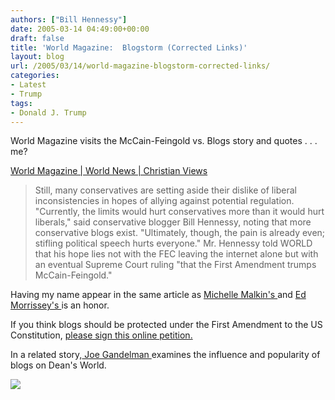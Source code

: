 ```yaml
---
authors: ["Bill Hennessy"]
date: 2005-03-14 04:49:00+00:00
draft: false
title: 'World Magazine:  Blogstorm (Corrected Links)'
layout: blog
url: /2005/03/14/world-magazine-blogstorm-corrected-links/
categories:
- Latest
- Trump
tags:
- Donald J. Trump
---
```


World Magazine visits the McCain-Feingold vs. Blogs story and quotes . . . me?




[World Magazine | World News | Christian Views](https://www.worldmag.com/subscriber/displayarticle.cfm?id=10432)




> 

> 
> Still, many conservatives are setting aside their dislike of liberal inconsistencies in hopes of allying against potential regulation. "Currently, the limits would hurt conservatives more than it would hurt liberals," said conservative blogger Bill Hennessy, noting that more conservative blogs exist. "Ultimately, though, the pain is already even; stifling political speech hurts everyone." Mr. Hennessy told WORLD that his hope lies not with the FEC leaving the internet alone but with an eventual Supreme Court ruling "that the First Amendment trumps McCain-Feingold."
> 
> 




Having my name appear in the same article as [Michelle Malkin's ](https://michellemalkin.com/archives/001748.htm)and [Ed Morrissey's ](https://www.captainsquartersblog.com/mt/)is an honor.




If you think blogs should be protected under the First Amendment to the US Constitution, [please sign this online petition.](https://www.onlinecoalition.com/)




In a related story,[ Joe Gandelman ](https://www.deanesmay.com/posts/1110744558.shtml)examines the influence and popularity of blogs on Dean's World.

![](https://blog.billhennessy.com/aggbug.aspx?PostID=1352)

